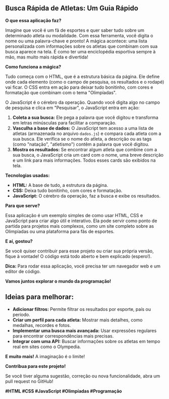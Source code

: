 ## Busca Rápida de Atletas: Um Guia Rápido

**O que essa aplicação faz?**

Imagine que você é um fã de esportes e quer saber tudo sobre um determinado atleta ou modalidade. Com essa ferramenta, você digita o nome ou uma palavra-chave e pronto! A mágica acontece: uma lista personalizada com informações sobre os atletas que combinam com sua busca aparece na tela. É como ter uma enciclopédia esportiva sempre à mão, mas muito mais rápida e divertida!

**Como funciona a mágica?**

Tudo começa com o HTML, que é a estrutura básica da página. Ele define onde cada elemento (como o campo de pesquisa, os resultados e o rodapé) vai ficar. O CSS entra em ação para deixar tudo bonitinho, com cores e formatação que combinam com o tema "Olimpíadas".

O JavaScript é o cérebro da operação. Quando você digita algo no campo de pesquisa e clica em "Pesquisar", o JavaScript entra em ação:

1. **Coleta a sua busca:** Ele pega a palavra que você digitou e transforma em letras minúsculas para facilitar a comparação.
2. **Vasculha a base de dados:** O JavaScript tem acesso a uma lista de atletas (armazenada no arquivo `dados.js`) e compara cada atleta com a sua busca. Ele verifica se o nome do atleta, a descrição ou as tags (como "natação", "atletismo") contêm a palavra que você digitou.
3. **Mostra os resultados:** Se encontrar algum atleta que combine com a sua busca, o JavaScript cria um card com o nome, uma breve descrição e um link para mais informações. Todos esses cards são exibidos na tela.

**Tecnologias usadas:**

* **HTML:** A base de tudo, a estrutura da página.
* **CSS:** Deixa tudo bonitinho, com cores e formatação.
* **JavaScript:** O cérebro da operação, faz a busca e exibe os resultados.

**Para que serve?**

Essa aplicação é um exemplo simples de como usar HTML, CSS e JavaScript para criar algo útil e interativo. Ela pode servir como ponto de partida para projetos mais complexos, como um site completo sobre as Olimpíadas ou uma plataforma para fãs de esportes.

**E aí, gostou?**

Se você quiser contribuir para esse projeto ou criar sua própria versão, fique à vontade! O código está todo aberto e bem explicado (espero!). 

**Dica:** Para rodar essa aplicação, você precisa ter um navegador web e um editor de código. 

**Vamos juntos explorar o mundo da programação!** 

##  **Ideias para melhorar:**

* **Adicionar filtros:** Permite filtrar os resultados por esporte, país ou período.
* **Criar um perfil para cada atleta:** Mostrar mais detalhes, como medalhas, recordes e fotos.
* **Implementar uma busca mais avançada:** Usar expressões regulares para encontrar correspondências mais precisas.
* **Integrar com uma API:** Buscar informações sobre os atletas em tempo real em sites como o Olympedia.

**E muito mais!** A imaginação é o limite!

**Contribua para este projeto!**

Se você tiver alguma sugestão, correção ou nova funcionalidade, abra um pull request no GitHub! 

**#HTML #CSS #JavaScript #Olimpíadas #Programação**
